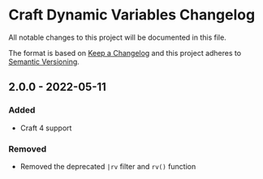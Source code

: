 # Craft Dynamic Variables Changelog

All notable changes to this project will be documented in this file.

The format is based on [Keep a Changelog](http://keepachangelog.com/) and this project adheres to [Semantic Versioning](http://semver.org/).

## 2.0.0 - 2022-05-11
### Added
- Craft 4 support

### Removed
- Removed the deprecated `|rv` filter and `rv()` function
